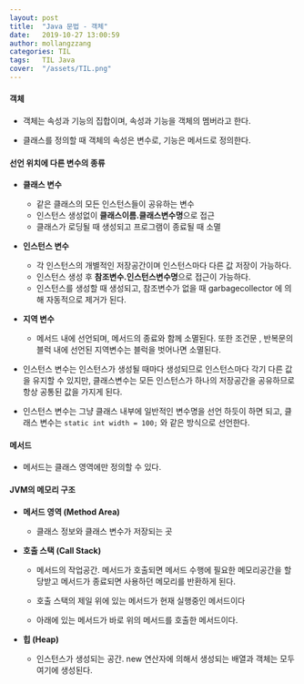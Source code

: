 ```yaml
---
layout: post
title:  "Java 문법 - 객체"
date:   2019-10-27 13:00:59
author: mollangzzang
categories: TIL
tags:	TIL Java
cover:  "/assets/TIL.png"
---
```


#### 객체

- 객체는 속성과 기능의 집합이며, 속성과 기능을 객체의 멤버라고 한다.

- 클래스를 정의할 때 객체의 속성은 변수로, 기능은 메서드로 정의한다.

#### 선언 위치에 다른 변수의 종류

- **클래스 변수** 

    - 같은 클래스의 모든 인스턴스들이 공유하는 변수
    - 인스턴스 생성없이 **클래스이름.클래스변수명**으로 접근
    - 클래스가 로딩될 때 생성되고 프로그램이 종료될 때 소멸

- **인스턴스 변수**

    - 각 인스턴스의 개별적인 저장공간이며 인스턴스마다 다른 값 저장이 가능하다.
    - 인스턴스 생성 후 **참조변수.인스턴스변수명**으로 접근이 가능하다.
    - 인스턴스를 생성할 때 생성되고, 참조변수가 없을 때 garbagecollector 에 의해 자동적으로 제거가 된다.

- **지역 변수**

    - 메서드 내에 선언되며, 메서드의 종료와 함께 소멸된다. 또한 조건문 , 반복문의 블럭 내에 선언된 지역변수는 블럭을 벗어나면 소멸된다.

- 인스턴스 변수는 인스턴스가 생성될 때마다 생성되므로 인스턴스마다 각기 다른 값을 유지할 수 있지만, 클래스변수는 모든 인스턴스가 하나의 저장공간을 공유하므로 항상 공통된 값을 가지게 된다.

- 인스턴스 변수는 그냥 클래스 내부에 일반적인 변수명을 선언 하듯이 하면 되고, 클래스 변수는 `static int width = 100;` 와 같은 방식으로 선언한다.

#### 메서드

- 메서드는 클래스 영역에만 정의할 수 있다.

#### JVM의 메모리 구조

- **메서드 영역 (Method Area)**
    - 클래스 정보와 클래스 변수가 저장되는 곳

- **호출 스택 (Call Stack)**
    - 메서드의 작업공간. 메서드가 호출되면 메서드 수행에 필요한 메모리공간을 할당받고 메서드가 종료되면 사용하던 메모리를 반환하게 된다.

    - 호출 스택의 제일 위에 있는 메서드가 현재 실행중인 메서드이다

    - 아래에 있는 메서드가 바로 위의 메서드를 호출한 메서드이다.

- **힙 (Heap)**
    - 인스턴스가 생성되는 공간. new 연산자에 의해서 생성되는 배열과 객체는 모두 여기에 생성된다.

